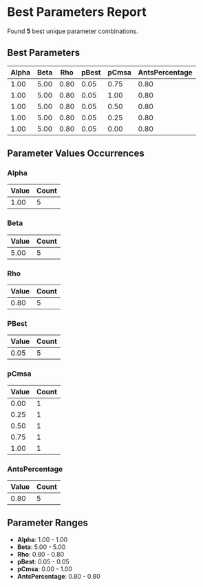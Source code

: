 # Best Parameters Report

Found **5** best unique parameter combinations.

## Best Parameters

| Alpha | Beta | Rho | pBest | pCmsa | AntsPercentage |
|-------|------|-----|-------|-------|----------------|
| 1.00 | 5.00 | 0.80 | 0.05 | 0.75 | 0.80 |
| 1.00 | 5.00 | 0.80 | 0.05 | 1.00 | 0.80 |
| 1.00 | 5.00 | 0.80 | 0.05 | 0.50 | 0.80 |
| 1.00 | 5.00 | 0.80 | 0.05 | 0.25 | 0.80 |
| 1.00 | 5.00 | 0.80 | 0.05 | 0.00 | 0.80 |

## Parameter Values Occurrences

### Alpha

| Value | Count |
|-------|-------|
| 1.00 | 5 |

### Beta

| Value | Count |
|-------|-------|
| 5.00 | 5 |

### Rho

| Value | Count |
|-------|-------|
| 0.80 | 5 |

### PBest

| Value | Count |
|-------|-------|
| 0.05 | 5 |

### pCmsa

| Value | Count |
|-------|-------|
| 0.00 | 1 |
| 0.25 | 1 |
| 0.50 | 1 |
| 0.75 | 1 |
| 1.00 | 1 |

### AntsPercentage

| Value | Count |
|-------|-------|
| 0.80 | 5 |

## Parameter Ranges

- **Alpha**: 1.00 - 1.00
- **Beta**: 5.00 - 5.00
- **Rho**: 0.80 - 0.80
- **pBest**: 0.05 - 0.05
- **pCmsa**: 0.00 - 1.00
- **AntsPercentage**: 0.80 - 0.80
